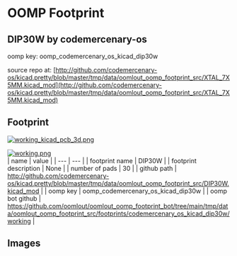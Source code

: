 # OOMP Footprint  
## DIP30W  by codemercenary-os  
  
oomp key: oomp_codemercenary_os_kicad_dip30w  
  
source repo at: [http://github.com/codemercenary-os/kicad.pretty/blob/master/tmp/data/oomlout_oomp_footprint_src/XTAL_7X5MM.kicad_mod](http://github.com/codemercenary-os/kicad.pretty/blob/master/tmp/data/oomlout_oomp_footprint_src/XTAL_7X5MM.kicad_mod)  
## Footprint  
  
[![working_kicad_pcb_3d.png](working_kicad_pcb_3d_600.png)](working_kicad_pcb_3d.png)  
  
[![working.png](working_600.png)](working.png)  
| name | value | 
| --- | --- | 
| footprint name | DIP30W | 
| footprint description | None | 
| number of pads | 30 | 
| github path | http://github.com/codemercenary-os/kicad.pretty/blob/master/tmp/data/oomlout_oomp_footprint_src/DIP30W.kicad_mod | 
| oomp key | oomp_codemercenary_os_kicad_dip30w | 
| oomp bot github | https://github.com/oomlout/oomlout_oomp_footprint_bot/tree/main/tmp/data/oomlout_oomp_footprint_src/footprints/codemercenary_os_kicad_dip30w/working | 
## Images  
